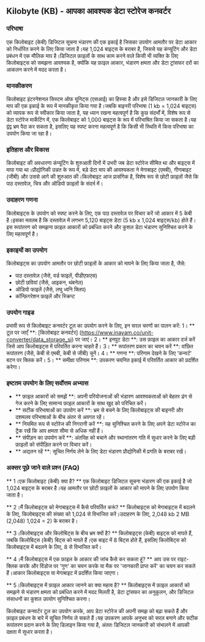 ## Kilobyte (KB) - आपका आवश्यक डेटा स्टोरेज कनवर्टर

### परिभाषा
एक किलोबाइट (केबी) डिजिटल सूचना भंडारण की एक इकाई है जिसका उपयोग आमतौर पर डेटा आकार को निर्धारित करने के लिए किया जाता है।यह 1,024 बाइट्स के बराबर है, जिससे यह कंप्यूटिंग और डेटा प्रबंधन में एक मौलिक माप है।डिजिटल फ़ाइलों के साथ काम करने वाले किसी भी व्यक्ति के लिए किलोबाइट्स को समझना आवश्यक है, क्योंकि यह फ़ाइल आकार, भंडारण क्षमता और डेटा ट्रांसफर दरों का आकलन करने में मदद करता है।

### मानकीकरण
किलोबाइट इंटरनेशनल सिस्टम ऑफ यूनिट्स (एसआई) का हिस्सा है और इसे डिजिटल जानकारी के लिए माप की एक इकाई के रूप में मानकीकृत किया गया है।जबकि बाइनरी परिभाषा (1 kb = 1,024 बाइट्स) को व्यापक रूप से स्वीकार किया जाता है, यह ध्यान रखना महत्वपूर्ण है कि कुछ संदर्भों में, विशेष रूप से डेटा स्टोरेज मार्केटिंग में, एक किलोबाइट को 1,000 बाइट्स के रूप में परिभाषित किया जा सकता है।यह द्वंद्व भ्रम पैदा कर सकता है, इसलिए यह स्पष्ट करना महत्वपूर्ण है कि किसी भी स्थिति में किस परिभाषा का उपयोग किया जा रहा है।

### इतिहास और विकास
किलोबाइट की अवधारणा कंप्यूटिंग के शुरुआती दिनों में उभरी जब डेटा स्टोरेज सीमित था और बाइट्स में मापा गया था।प्रौद्योगिकी उन्नत के रूप में, बड़े डेटा माप की आवश्यकता ने मेगाबाइट (एमबी), गीगाबाइट (जीबी) और उससे आगे की शुरुआत की।किलोबाइट आज प्रासंगिक है, विशेष रूप से छोटी फ़ाइलों जैसे कि पाठ दस्तावेज़, चित्र और ऑडियो फ़ाइलों के संदर्भ में।

### उदाहरण गणना
किलोबाइट्स के उपयोग को स्पष्ट करने के लिए, एक पाठ दस्तावेज़ पर विचार करें जो आकार में 5 केबी है।इसका मतलब है कि दस्तावेज़ में लगभग 5,120 बाइट्स डेटा (5 kb x 1,024 बाइट्स/kb) होते हैं।इस रूपांतरण को समझना फ़ाइल आकारों को प्रबंधित करने और कुशल डेटा भंडारण सुनिश्चित करने के लिए महत्वपूर्ण है।

### इकाइयों का उपयोग
किलोबाइट्स का उपयोग आमतौर पर छोटी फ़ाइलों के आकार को मापने के लिए किया जाता है, जैसे:
- पाठ दस्तावेज़ (जैसे, वर्ड फाइलें, पीडीएफएस)
- छोटी छवियां (जैसे, आइकन, थंबनेल)
- ऑडियो फाइलें (जैसे, लघु ध्वनि क्लिप)
- कॉन्फ़िगरेशन फ़ाइलें और स्क्रिप्ट

### उपयोग गाइड
प्रभावी रूप से किलोबाइट कनवर्टर टूल का उपयोग करने के लिए, इन सरल चरणों का पालन करें:
1। ** टूल पर जाएँ **: [किलोबाइट कनवर्टर] (https://www.inayam.co/unit-converter/data_storage_si) पर जाएं।
2। ** इनपुट डेटा **: उस फ़ाइल का आकार दर्ज करें जिसे आप किलोबाइट्स में परिवर्तित करना चाहते हैं।
3। ** रूपांतरण प्रकार का चयन करें **: वांछित रूपांतरण (जैसे, केबी से एमबी, केबी से जीबी) चुनें।
4। ** गणना **: परिणाम देखने के लिए 'कन्वर्ट' बटन पर क्लिक करें।
5। ** समीक्षा परिणाम **: उपकरण चयनित इकाई में परिवर्तित आकार को प्रदर्शित करेगा।

### इष्टतम उपयोग के लिए सर्वोत्तम अभ्यास
- ** फ़ाइल आकारों को समझें **: अपनी परियोजनाओं की भंडारण आवश्यकताओं को बेहतर ढंग से गेज करने के लिए सामान्य फ़ाइल आकारों के साथ खुद को परिचित करें।
- ** सटीक परिभाषाओं का उपयोग करें **: भ्रम से बचने के लिए किलोबाइट्स की बाइनरी और दशमलव परिभाषाओं के बीच अंतर से अवगत रहें।
- ** नियमित रूप से स्टोरेज की निगरानी करें **: यह सुनिश्चित करने के लिए अपने डेटा स्टोरेज का ट्रैक रखें कि आप क्षमता सीमा से अधिक नहीं हैं।
- ** संपीड़न का उपयोग करें **: अंतरिक्ष को बचाने और स्थानांतरण गति में सुधार करने के लिए बड़ी फ़ाइलों को संपीड़ित करने पर विचार करें।
- ** अद्यतन रहें **: सूचित निर्णय लेने के लिए डेटा भंडारण प्रौद्योगिकी में प्रगति के बराबर रखें।

### अक्सर पूछे जाने वाले प्रश्न (FAQ)

** 1।एक किलोबाइट (केबी) क्या है? **
एक किलोबाइट डिजिटल सूचना भंडारण की एक इकाई है जो 1,024 बाइट्स के बराबर है।यह आमतौर पर छोटी फ़ाइलों के आकार को मापने के लिए उपयोग किया जाता है।

** 2।मैं किलोबाइट्स को मेगाबाइट्स में कैसे परिवर्तित करूं? **
किलोबाइट्स को मेगाबाइट्स में बदलने के लिए, किलोबाइट्स की संख्या को 1,024 से विभाजित करें।उदाहरण के लिए, 2,048 kb 2 MB (2,048) 1,024 = 2) के बराबर है।

** 3।किलोबाइट्स और किलोबिट्स के बीच भ्रम क्यों है? **
किलोबाइट्स (केबी) बाइट्स को मापते हैं, जबकि किलोबिट्स (केबी) बिट्स को मापते हैं।एक बाइट में 8 बिट्स होते हैं, इसलिए किलोबिट्स को किलोबाइट्स में बदलने के लिए, 8 से विभाजित करें।

** 4।मैं किलोबाइट्स में एक फ़ाइल के आकार की जांच कैसे कर सकता हूं? **
आप उस पर राइट-क्लिक करके और विंडोज पर 'गुण' का चयन करके या मैक पर 'जानकारी प्राप्त करें' का चयन कर सकते हैं।आकार किलोबाइट्स या मेगाबाइट में प्रदर्शित किया जाएगा।

** 5।किलोबाइट्स में फ़ाइल आकार जानने का क्या महत्व है? **
किलोबाइट्स में फ़ाइल आकारों को समझने से भंडारण क्षमता को प्रबंधित करने में मदद मिलती है, डेटा ट्रांसफर का अनुकूलन, और डिजिटल संसाधनों का कुशल उपयोग सुनिश्चित करना।

किलोबाइट कनवर्टर टूल का उपयोग करके, आप डेटा स्टोरेज की अपनी समझ को बढ़ा सकते हैं और फ़ाइल प्रबंधन के बारे में सूचित निर्णय ले सकते हैं।यह उपकरण आपके अनुभव को सरल बनाने और सटीक रूपांतरण प्रदान करने के लिए डिज़ाइन किया गया है, अंततः डिजिटल जानकारी को संभालने में आपकी दक्षता में सुधार करता है।